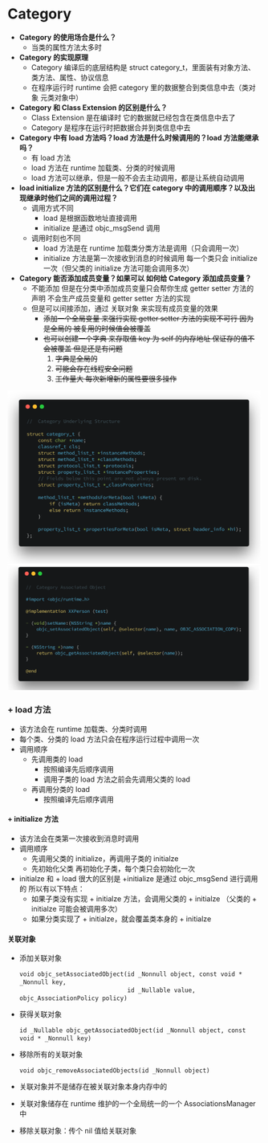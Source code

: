 # Category

* **Category 的使用场合是什么？**
  * 当类的属性方法太多时
* **Category 的实现原理**
  * Category 编译后的底层结构是 struct category\_t，里面装有对象方法、类方法、属性、协议信息
  * 在程序运行时 runtime 会把 category 里的数据整合到类信息中去（类对象 元类对象中）
* **Category 和 Class Extension 的区别是什么？**
  * Class Extension 是在编译时 它的数据就已经包含在类信息中去了
  * Category 是程序在运行时把数据合并到类信息中去
* **Category 中有 load 方法吗？load 方法是什么时候调用的？load 方法能继承吗？**
  * 有 load 方法
  * load 方法在 runtime 加载类、分类的时候调用
  * load 方法可以继承，但是一般不会去主动调用，都是让系统自动调用
* **load initialize 方法的区别是什么？它们在 category 中的调用顺序？以及出现继承时他们之间的调用过程？**
  * 调用方式不同
    * load 是根据函数地址直接调用
    * initialize 是通过 objc\_msgSend 调用
  * 调用时刻也不同
    * load 方法是在 runtime 加载类分类方法是调用（只会调用一次）
    * initialize 方法是第一次接收到消息的时候调用 每一个类只会 initialize 一次（但父类的 initialize 方法可能会调用多次）
* **Category 能否添加成员变量？如果可以 如何给 Category 添加成员变量？**
  * 不能添加 但是在分类中添加成员变量只会帮你生成 getter setter 方法的声明 不会生产成员变量和 getter setter 方法的实现
  * 但是可以间接添加，通过 关联对象 来实现有成员变量的效果
    * ~~添加一个全局变量 来强行实现 getter setter 方法的实现不可行 因为是全局的 被复用的时候值会被覆盖~~
    * ~~也可以创建一个字典 来存取值 key 为 self 的内存地址 保证存的值不会被覆盖 但是还是有问题~~
      1. ~~字典是全局的~~ 
      2. ~~可能会存在线程安全问题~~
      3. ~~工作量大 每次新增新的属性要很多操作~~

![](/assets/category底层结构.png)![](/assets/Category_关联对象.png)

### + load 方法

* 该方法会在 runtime 加载类、分类时调用
* 每个类、分类的 load 方法只会在程序运行过程中调用一次
* 调用顺序
  * 先调用类的 load
    * 按照编译先后顺序调用
    * 调用子类的 load 方法之前会先调用父类的 load
  * 再调用分类的 load
    * 按照编译先后顺序调用

#### + initialize 方法

* 该方法会在类第一次接收到消息时调用
* 调用顺序
  * 先调用父类的 initialize，再调用子类的 initialze
  * 先初始化父类 再初始化子类，每个类只会初始化一次
* initialze 和 + load 很大的区别是 +initialize 是通过 objc\_msgSend 进行调用的 所以有以下特点：
  * 如果子类没有实现 + initialze 方法，会调用父类的 + initialze （父类的 + initialze 可能会被调用多次）
  * 如果分类实现了 + initialze，就会覆盖类本身的 + initialze

#### 关联对象

* 添加关联对象
  ```
  void objc_setAssociatedObject(id _Nonnull object, const void * _Nonnull key,
                                id _Nullable value, objc_AssociationPolicy policy)
  ```
* 获得关联对象

  ```
  id _Nullable objc_getAssociatedObject(id _Nonnull object, const void * _Nonnull key)
  ```
* 移除所有的关联对象
  ```
  void objc_removeAssociatedObjects(id _Nonnull object)
  ```

* 关联对象并不是储存在被关联对象本身内存中的

* 关联对象储存在 runtime 维护的一个全局统一的一个 AssociationsManager 中

* 移除关联对象：传个 nil 值给关联对象



